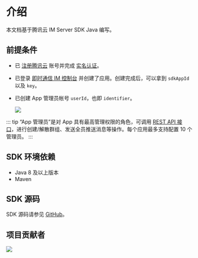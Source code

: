 # 介绍

本文档基于腾讯云 IM Server SDK Java <Badge type="tip" text="v0.2.6" vertical="top" /> 编写。

## 前提条件

- 已 [注册腾讯云](https://cloud.tencent.com/document/product/378/17985) 账号并完成 [实名认证](https://cloud.tencent.com/document/product/378/3629)。
- 已登录 [即时通信 IM 控制台](https://console.cloud.tencent.com/im) 并创建了应用。创建完成后，可以拿到 `sdkAppId` 以及 `key`。
- 已创建 App 管理员帐号 `userId`，也即 `identifier`。

    <img src="https://cdn.jsdelivr.net/gh/doocs/qcloud-im-server-sdk-java@main/docs/assets/create_identifier.png" />

::: tip
“App 管理员”是对 App 具有最高管理权限的角色，可调用 [REST API 接口](https://cloud.tencent.com/document/product/269/1519?from_cn_redirect=1)，进行创建/解散群组、发送全员推送消息等操作。每个应用最多支持配置 10 个管理员。
:::

## SDK 环境依赖

- Java 8 及以上版本
- Maven

## SDK 源码

SDK 源码请参见 [GitHub](https://github.com/doocs/qcloud-im-server-sdk-java)。

## 项目贡献者

<a href="https://github.com/doocs/qcloud-im-server-sdk-java/graphs/contributors" target="_blank"><img src="https://cdn.jsdelivr.net/gh/doocs/qcloud-im-server-sdk-java@main/docs/assets/contributors.svg" /></a>
